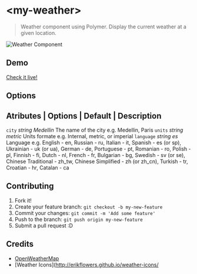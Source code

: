 # &lt;my-weather&gt;

> Weather component using Polymer.
> Display the current weather at a given location.

![Weather Component](http://i.imgur.com/eSE4wRJ.png "Wheater component using Polymer")

## Demo
[Check it live!](http://angelfire.github.io/weather-component/)

## Options
Atributes       | Options       | Default       | Description
-------------------------------------------------------------
`city`            *string*        *Medellin*      The name of the city e.g. Medellin, Paris
`units`           *string*        *metric*        Units formate e.g. Internal, metric, or imperial
`language`        *string*        *es*            Language e.g. English - en, Russian - ru, Italian - it, Spanish - es (or sp), Ukrainian - uk (or ua), German - de, Portuguese - pt, Romanian - ro, Polish - pl, Finnish - fi, Dutch - nl, French - fr, Bulgarian - bg, Swedish - sv (or se), Chinese Traditional - zh_tw, Chinese Simplified - zh (or zh_cn), Turkish - tr, Croatian - hr, Catalan - ca 

## Contributing
1. Fork it!
2. Create your feature branch: `git checkout -b my-new-feature`
3. Commit your changes: `git commit -m 'Add some feature'`
4. Push to the branch: `git push origin my-new-feature`
5. Submit a pull request :D

## Credits
- [OpenWeatherMap](http://openweathermap.org/API) 
- [Weather Icons](http://erikflowers.github.io/weather-icons/

